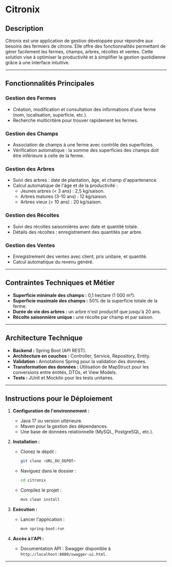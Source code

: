 # Citronix

## Description
Citronix est une application de gestion développée pour répondre aux besoins des fermiers de citrons. Elle offre des fonctionnalités permettant de gérer facilement les fermes, champs, arbres, récoltes et ventes. Cette solution vise à optimiser la productivité et à simplifier la gestion quotidienne grâce à une interface intuitive.

---

## Fonctionnalités Principales

### Gestion des Fermes
- Création, modification et consultation des informations d'une ferme (nom, localisation, superficie, etc.).
- Recherche multicritère pour trouver rapidement les fermes.

### Gestion des Champs
- Association de champs à une ferme avec contrôle des superficies.
- Vérification automatique : la somme des superficies des champs doit être inférieure à celle de la ferme.

### Gestion des Arbres
- Suivi des arbres : date de plantation, âge, et champ d'appartenance.
- Calcul automatique de l'âge et de la productivité :
    - Jeunes arbres (< 3 ans) : 2,5 kg/saison.
    - Arbres matures (3-10 ans) : 12 kg/saison.
    - Arbres vieux (> 10 ans) : 20 kg/saison.

### Gestion des Récoltes
- Suivi des récoltes saisonnières avec date et quantité totale.
- Détails des récoltes : enregistrement des quantités par arbre.

### Gestion des Ventes
- Enregistrement des ventes avec client, prix unitaire, et quantité.
- Calcul automatique du revenu généré.

---

## Contraintes Techniques et Métier
- **Superficie minimale des champs :** 0,1 hectare (1 000 m²).
- **Superficie maximale des champs :** 50% de la superficie totale de la ferme.
- **Durée de vie des arbres :** un arbre n'est productif que jusqu'à 20 ans.
- **Récolte saisonnière unique :** une récolte par champ et par saison.

---

## Architecture Technique
- **Backend :** Spring Boot (API REST).
- **Architecture en couches :** Controller, Service, Repository, Entity.
- **Validation :** Annotations Spring pour la validation des données.
- **Transformation des données :** Utilisation de MapStruct pour les conversions entre entités, DTOs, et View Models.
- **Tests :** JUnit et Mockito pour les tests unitaires.

---

## Instructions pour le Déploiement
1. **Configuration de l'environnement :**
    - Java 17 ou version ultérieure.
    - Maven pour la gestion des dépendances.
    - Une base de données relationnelle (MySQL, PostgreSQL, etc.).

2. **Installation :**
    - Clonez le dépôt :
      ```bash
      git clone <URL_DU_DEPOT>
      ```
    - Naviguez dans le dossier :
      ```bash
      cd citronix
      ```
    - Compilez le projet :
      ```bash
      mvn clean install
      ```

3. **Exécution :**
    - Lancer l'application :
      ```bash
      mvn spring-boot:run
      ```

4. **Accès à l'API :**
    - Documentation API : Swagger disponible à `http://localhost:8080/swagger-ui.html`.

---

